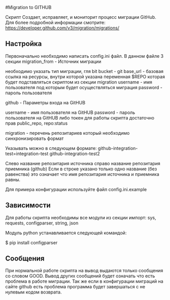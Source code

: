 #Migration to GITHUB

Скрипт Создает, исправляет, и мониторит процесс миграции GitHub.
Для более подробной информации смотрите:
https://developer.github.com/v3/migration/migrations/

## Настройка

Первоначально необходимо написать config.ini файл.
В данном файле 3 секции 
migration_from - Источник миграции

необходимо указать тип миграции, гля bit bucket - git
base_url - базовая ссылка на ресурсы, внутри которой указана переменная $REPO которая будет подставляться скриптом из секции migration
username - имя пользователя под которым будет осуществляться миграция
password - пароль пользователя

github - Параметры входа на GitHUB

username - имя пользователя на GitHUB
password - пароль пользователя на GitHUB либо токен для работы скрипта достаточно прав public_repo, repo:status

migration - перечень репозитариев который необходимо синхронизировать
формат 

Указывать можно в следующем формате:
github-integration-test=integration-test
github-integration-test2

Слево название репозитария источника 
справо название репозитария приемника (github)
Если в строке указано только одно название (без равенства) это означает что имя репозитария источника и приемника равны.

Для примера конфигурации используйте файл config.ini.example

## Зависимости

Для работы скрипта необходимы все модули из секции импорт:
sys, requests, configparser, string, json

Модуль python устанавливается следующей командой:

$ pip install configparser

## Сообщения

При нормальной работе скрипта на вывод выдаются только сообщения со словом GOOD.
Вывод других сообщений будет означать что есть проблема в работе миграции.
Так же если в конфигурации миграций на сайте github есть проблема программа будет завершаться с не нулевым кодом возврата. 
